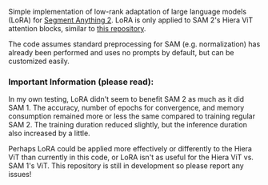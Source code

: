 Simple implementation of low-rank adaptation of large language models (LoRA) for [Segment Anything 2](https://github.com/facebookresearch/sam2). LoRA is only applied to SAM 2's Hiera ViT attention blocks, similar to [this repository](https://github.com/JamesQFreeman/Sam_LoRA). 

The code assumes standard preprocessing for SAM (e.g. normalization) has already been performed and uses no prompts by default, but can be customized easily.

### Important Information (please read):

In my own testing, LoRA didn't seem to benefit SAM 2 as much as it did SAM 1. The accuracy, number of epochs for convergence, and memory consumption remained more or less the same compared to training regular SAM 2. The training duration reduced slightly, but the inference duration also increased by a little. 

Perhaps LoRA could be applied more effectively or differently to the Hiera ViT than currently in this code, or LoRA isn't as useful for the Hiera ViT vs. SAM 1's ViT. This repository is still in development so please report any issues!
